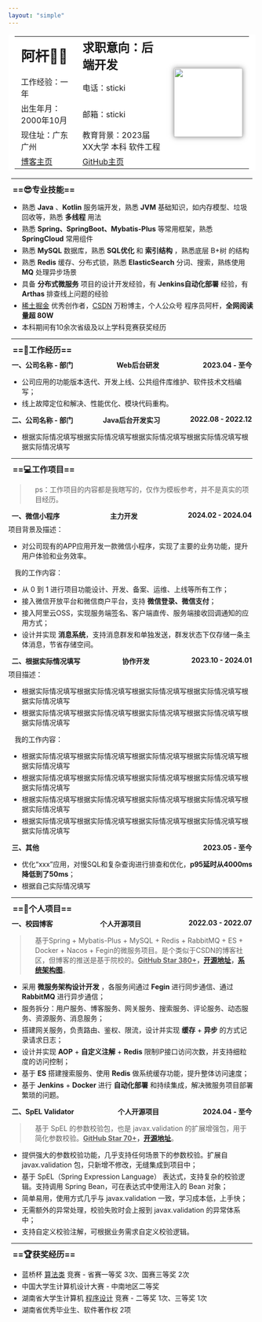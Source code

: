```yaml
---
layout: "simple"
---
```

<table>
	<tr style="height: 50px;">
		<td style="font-size: 1.8em;"><strong>阿杆👨‍💻</strong></td>
		<td style="font-size: 1.5em;"><strong>求职意向：后端开发</strong></td>
		<td rowspan="5">
			<img src="./image/sticki_avatar.jpg" height="140" alt="">
		</td>
	</tr>
	<tr>
		<td>工作经验：一年</td>
		<td>电话：sticki</td>
	</tr>
	<tr>
		<td>出生年月：2000年10月</td>
		<td>邮箱：sticki</td>
	</tr>
	<tr>
		<td>现住址：广东广州</td>
		<td>教育背景：2023届 XX大学 本科 软件工程</td>
	</tr>
	<tr>
		<td><a href="https://juejin.cn/user/4182956056773160/posts">博客主页</a></td>
		<td><a href="https://github.com/stick-i">GitHub主页</a></td>
	</tr>
</table>
<hr/>

### ==😎专业技能==

- 熟悉 **Java** 、**Kotlin** 服务端开发，熟悉 **JVM** 基础知识，如内存模型、垃圾回收等，熟悉 **多线程** 用法
- 熟悉 **Spring、SpringBoot、Mybatis-Plus** 等常用框架，熟悉 **SpringCloud** 常用组件
- 熟悉 **MySQL** 数据库，熟悉 **SQL优化** 和 **索引结构** ，熟悉底层 B+树 的结构
- 熟悉 **Redis** 缓存、分布式锁，熟悉 **ElasticSearch** 分词、搜索，熟练使用 **MQ** 处理异步场景
- 具备 **分布式微服务** 项目的设计开发经验，有 **Jenkins自动化部署** 经验，有 **Arthas** 排查线上问题的经验
- [稀土掘金](https://juejin.cn/user/4182956056773160/posts) 优秀创作者，[CSDN](https://blog.csdn.net/little_stick_i?type=blog) 万粉博主，个人公众号 程序员阿杆，**全网阅读量超 80W**
- 本科期间有10余次省级及以上学科竞赛获奖经历

<hr/>

### ==🏢工作经历==

<h4 style="display: flex;justify-content: space-between;">
<span>一、公司名称 - 部门</span><span>Web后台研发</span><span>2023.04 - 至今</span>
</h4>

- 公司应用的功能版本迭代、开发上线、公共组件库维护、软件技术文档编写；
- 线上故障定位和解决、性能优化、模块代码重构。

<h4 style="display: flex;justify-content: space-between;">
<span>二、公司名称 - 部门</span><span>Java后台开发实习</span><span>2022.08 - 2022.12</span>
</h4>

- 根据实际情况填写根据实际情况填写根据实际情况填写根据实际情况填写根据实际情况填写

<hr/>

### ==💻工作项目==

> ps：工作项目的内容都是我瞎写的，仅作为模板参考，并不是真实的项目经历。

<h4 style="display: flex;justify-content: space-between;">
<span>一、微信小程序</span><span>主力开发</span><span>2024.02 - 2024.04</span>
</h4>
项目背景及描述：

- 对公司现有的APP应用开发一款微信小程序，实现了主要的业务功能，提升用户体验和业务效率。

我的工作内容：

- 从 0 到 1 进行项目功能设计、开发、备案、运维、上线等所有工作；
- 接入微信开放平台和微信商户平台，支持 **微信登录、微信支付**；
- 接入阿里云OSS，实现服务端签名、客户端直传、服务端接收回调通知的应用方式；
- 设计并实现 **消息系统**，支持消息群发和单独发送，群发状态下仅存储一条主体消息，节省存储空间。

<h4 style="display: flex;justify-content: space-between;">
<span>二、根据实际情况填写</span><span>协作开发</span><span>2023.10 - 2024.01</span>
</h4>
项目描述：

- 根据实际情况填写根据实际情况填写根据实际情况填写根据实际情况填写根据实际情况填写
- 根据实际情况填写根据实际情况填写根据实际情况填写根据实际情况填写根据实际情况填写

我的工作内容：

- 根据实际情况填写根据实际情况填写根据实际情况填写根据实际情况填写根据实际情况填写
- 根据实际情况填写根据实际情况填写根据实际情况填写根据实际情况填写根据实际情况填写
- 根据实际情况填写根据实际情况填写根据实际情况填写根据实际情况填写根据实际情况填写
- 根据实际情况填写根据实际情况填写根据实际情况填写根据实际情况填写根据实际情况填写

<h4 style="display: flex;justify-content: space-between;">
<span>三、其他</span><span>2023.05 - 至今</span>
</h4>

- 优化“xxx”应用，对慢SQL和复杂查询进行排查和优化，**p95延时从4000ms降低到了50ms**；
- 根据自己实际情况填写

<hr/>

### ==🚀个人项目==

<h4 style="display: flex;justify-content: space-between;">
<span>一、校园博客</span><span>个人开源项目</span><span>2022.03 - 2022.07</span>
</h4>

> 基于Spring + Mybatis-Plus + MySQL + Redis + RabbitMQ + ES + Docker + Nacos + Fegin的微服务项目。是个类似于CSDN的博客社区，但博客的推送是基于院校的。**<u>GitHub Star 380+</u>，[开源地址](https://github.com/stick-i/scblogs)，[系统架构图](https://gitee.com/sticki/scblogs/raw/main/document/image/scblogs-framework.png)**。

- 采用 **微服务架构设计开发** ，各服务间通过 **Fegin** 进行同步通信、通过 **RabbitMQ** 进行异步通信；
- 服务拆分：用户服务、博客服务、网关服务、搜索服务、评论服务、动态服务、资源服务、消息服务；
- 搭建网关服务，负责路由、鉴权、限流，设计并实现 **缓存** + **异步** 的方式记录请求日志；
- 设计并实现 **AOP** + **自定义注解** + **Redis** 限制IP接口访问次数，并支持细粒度的访问控制；
- 基于 **ES** 搭建搜索服务、使用 **Redis** 做系统缓存功能，提升整体访问速度；
- 基于 **Jenkins** + **Docker** 进行 **自动化部署** 和持续集成，解决微服务项目部署繁琐的问题。


<h4  style="display: flex;justify-content: space-between;">
<span>二、SpEL Validator</span><span>个人开源项目</span><span>2024.04 - 至今</span>
</h4>

> 基于 SpEL 的参数校验包，也是 javax.validation 的扩展增强包，用于简化参数校验。**<u>GitHub Star 70+</u>，[开源地址](https://github.com/stick-i/spel-validator)**。

- 提供强大的参数校验功能，几乎支持任何场景下的参数校验。扩展自 javax.validation 包，只新增不修改，无缝集成到项目中；
- 基于 SpEL（Spring Expression Language） 表达式，支持复杂的校验逻辑。支持调用 Spring Bean，可在表达式中使用注入的 Bean 对象；
- 简单易用，使用方式几乎与 javax.validation 一致，学习成本低，上手快；
- 无需额外的异常处理，校验失败时会上报到 javax.validation 的异常体系中；
- 支持自定义校验注解，可根据业务需求自定义校验逻辑。

<hr/>

### ==🏆获奖经历==

- 蓝桥杯 <u>算法类</u> 竞赛 - 省赛一等奖 3次、国赛三等奖 2次
- 中国大学生计算机设计大赛 - 中南地区二等奖
- 湖南省大学生计算机 <u>程序设计</u> 竞赛 - 二等奖 1次、三等奖 1次
- 湖南省优秀毕业生、软件著作权 2项

<style>
    #write {
        padding: 25px 25px 0px;
    }
    hr {
        margin: 6px;
    }
    li {
        margin: 4px;
    }
    p {
        margin: 4px 13px;
    }
    li p{
        margin: 5px 0;
    }
    h1 {
        margin: 8px 15px;
    }
    h3 {
        margin: 9px;
    }
    h4 {
        margin: 7px;
    }
    figure {
        margin: 7px 0px;
    }
    blockquote {
        padding-left: 16px;
    }
    /* 链接下划线 */
    a {
        text-decoration:underline;
    }
    /* 图片阴影效果 */
    img {
        box-shadow: 0px 0px 10px rgba(0,0,0,.5);
    }
    /* 表格样式，去除边框显示 */
    table, table td, table tr, table th, th {
        font-weight: normal;
        padding: 3px 13px;
        border: 0px;
        background-color: #ffffff;
    }
</style>